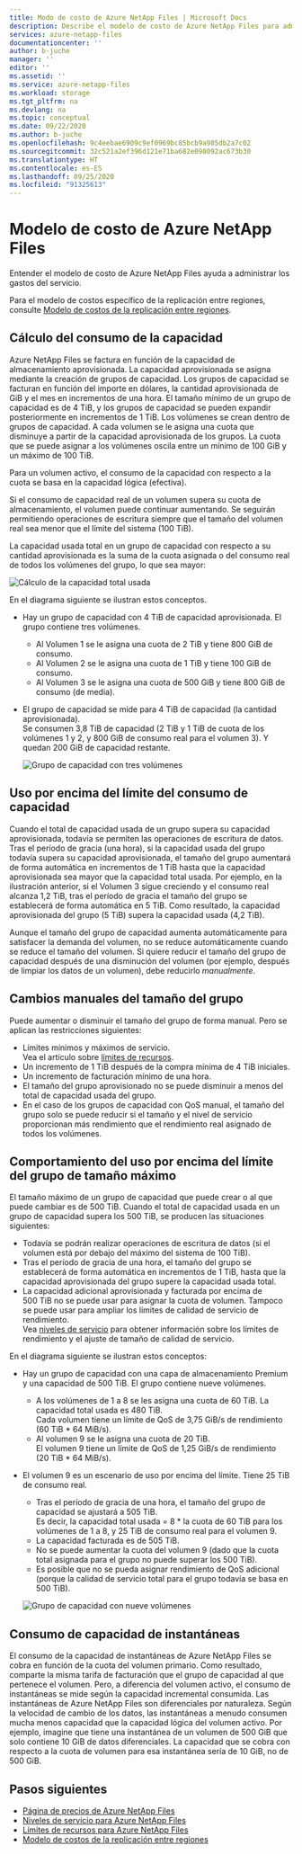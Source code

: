 ```yaml
---
title: Modo de costo de Azure NetApp Files | Microsoft Docs
description: Describe el modelo de costo de Azure NetApp Files para administrar los gastos del servicio.
services: azure-netapp-files
documentationcenter: ''
author: b-juche
manager: ''
editor: ''
ms.assetid: ''
ms.service: azure-netapp-files
ms.workload: storage
ms.tgt_pltfrm: na
ms.devlang: na
ms.topic: conceptual
ms.date: 09/22/2020
ms.author: b-juche
ms.openlocfilehash: 9c4eebae6909c9ef0969bc85bcb9a985db2a7c02
ms.sourcegitcommit: 32c521a2ef396d121e71ba682e098092ac673b30
ms.translationtype: HT
ms.contentlocale: es-ES
ms.lasthandoff: 09/25/2020
ms.locfileid: "91325613"
---
```

# <a name="cost-model-for-azure-netapp-files"></a>Modelo de costo de Azure NetApp Files 

Entender el modelo de costo de Azure NetApp Files ayuda a administrar los gastos del servicio. 

Para el modelo de costos específico de la replicación entre regiones, consulte [Modelo de costos de la replicación entre regiones](cross-region-replication-introduction.md#cost-model-for-cross-region-replication).

## <a name="calculation-of-capacity-consumption"></a>Cálculo del consumo de la capacidad

Azure NetApp Files se factura en función de la capacidad de almacenamiento aprovisionada.  La capacidad aprovisionada se asigna mediante la creación de grupos de capacidad.  Los grupos de capacidad se facturan en función del importe en dólares, la cantidad aprovisionada de GiB y el mes en incrementos de una hora. El tamaño mínimo de un grupo de capacidad es de 4 TiB, y los grupos de capacidad se pueden expandir posteriormente en incrementos de 1 TiB. Los volúmenes se crean dentro de grupos de capacidad.  A cada volumen se le asigna una cuota que disminuye a partir de la capacidad aprovisionada de los grupos. La cuota que se puede asignar a los volúmenes oscila entre un mínimo de 100 GiB y un máximo de 100 TiB.  

Para un volumen activo, el consumo de la capacidad con respecto a la cuota se basa en la capacidad lógica (efectiva).

Si el consumo de capacidad real de un volumen supera su cuota de almacenamiento, el volumen puede continuar aumentando. Se seguirán permitiendo operaciones de escritura siempre que el tamaño del volumen real sea menor que el límite del sistema (100 TiB).  

La capacidad usada total en un grupo de capacidad con respecto a su cantidad aprovisionada es la suma de la cuota asignada o del consumo real de todos los volúmenes del grupo, lo que sea mayor: 

   ![Cálculo de la capacidad total usada](../media/azure-netapp-files/azure-netapp-files-total-used-capacity.png)

En el diagrama siguiente se ilustran estos conceptos.  
* Hay un grupo de capacidad con 4 TiB de capacidad aprovisionada.  El grupo contiene tres volúmenes.  
    * Al Volumen 1 se le asigna una cuota de 2 TiB y tiene 800 GiB de consumo.  
    * Al Volumen 2 se le asigna una cuota de 1 TiB y tiene 100 GiB de consumo.  
    * Al Volumen 3 se le asigna una cuota de 500 GiB y tiene 800 GiB de consumo (de media).  
* El grupo de capacidad se mide para 4 TiB de capacidad (la cantidad aprovisionada).  
    Se consumen 3,8 TiB de capacidad (2 TiB y 1 TiB de cuota de los volúmenes 1 y 2, y 800 GiB de consumo real para el volumen 3). Y quedan 200 GiB de capacidad restante.

   ![Grupo de capacidad con tres volúmenes](../media/azure-netapp-files/azure-netapp-files-capacity-pool-with-three-vols.png)

## <a name="overage-in-capacity-consumption"></a>Uso por encima del límite del consumo de capacidad  

Cuando el total de capacidad usada de un grupo supera su capacidad aprovisionada, todavía se permiten las operaciones de escritura de datos.  Tras el período de gracia (una hora), si la capacidad usada del grupo todavía supera su capacidad aprovisionada, el tamaño del grupo aumentará de forma automática en incrementos de 1 TiB hasta que la capacidad aprovisionada sea mayor que la capacidad total usada.  Por ejemplo, en la ilustración anterior, si el Volumen 3 sigue creciendo y el consumo real alcanza 1,2 TiB, tras el período de gracia el tamaño del grupo se establecerá de forma automática en 5 TiB.  Como resultado, la capacidad aprovisionada del grupo (5 TiB) supera la capacidad usada (4,2 TiB).  

Aunque el tamaño del grupo de capacidad aumenta automáticamente para satisfacer la demanda del volumen, no se reduce automáticamente cuando se reduce el tamaño del volumen. Si quiere reducir el tamaño del grupo de capacidad después de una disminución del volumen (por ejemplo, después de limpiar los datos de un volumen), debe reducirlo _manualmente_.

## <a name="manual-changes-of-the-pool-size"></a>Cambios manuales del tamaño del grupo  

Puede aumentar o disminuir el tamaño del grupo de forma manual. Pero se aplican las restricciones siguientes:
* Límites mínimos y máximos de servicio.  
    Vea el artículo sobre [límites de recursos](azure-netapp-files-resource-limits.md).
* Un incremento de 1 TiB después de la compra mínima de 4 TiB iniciales.
* Un incremento de facturación mínimo de una hora.
* El tamaño del grupo aprovisionado no se puede disminuir a menos del total de capacidad usada del grupo.
* En el caso de los grupos de capacidad con QoS manual, el tamaño del grupo solo se puede reducir si el tamaño y el nivel de servicio proporcionan más rendimiento que el rendimiento real asignado de todos los volúmenes.

## <a name="behavior-of-maximum-size-pool-overage"></a>Comportamiento del uso por encima del límite del grupo de tamaño máximo   

El tamaño máximo de un grupo de capacidad que puede crear o al que puede cambiar es de 500 TiB.  Cuando el total de capacidad usada en un grupo de capacidad supera los 500 TiB, se producen las situaciones siguientes:
* Todavía se podrán realizar operaciones de escritura de datos (si el volumen está por debajo del máximo del sistema de 100 TiB).
* Tras el período de gracia de una hora, el tamaño del grupo se establecerá de forma automática en incrementos de 1 TiB, hasta que la capacidad aprovisionada del grupo supere la capacidad usada total.
* La capacidad adicional aprovisionada y facturada por encima de 500 TiB no se puede usar para asignar la cuota de volumen. Tampoco se puede usar para ampliar los límites de calidad de servicio de rendimiento.  
    Vea [niveles de servicio](azure-netapp-files-service-levels.md) para obtener información sobre los límites de rendimiento y el ajuste de tamaño de calidad de servicio.

En el diagrama siguiente se ilustran estos conceptos:
* Hay un grupo de capacidad con una capa de almacenamiento Premium y una capacidad de 500 TiB. El grupo contiene nueve volúmenes.
    * A los volúmenes de 1 a 8 se les asigna una cuota de 60 TiB.  La capacidad total usada es 480 TiB.  
        Cada volumen tiene un límite de QoS de 3,75 GiB/s de rendimiento (60 TiB * 64 MiB/s).  
    * Al volumen 9 se le asigna una cuota de 20 TiB.  
        El volumen 9 tiene un límite de QoS de 1,25 GiB/s de rendimiento (20 TiB * 64 MiB/s).
* El volumen 9 es un escenario de uso por encima del límite. Tiene 25 TiB de consumo real.  
    * Tras el período de gracia de una hora, el tamaño del grupo de capacidad se ajustará a 505 TiB.  
        Es decir, la capacidad total usada = 8 * la cuota de 60 TiB para los volúmenes de 1 a 8, y 25 TiB de consumo real para el volumen 9.
    * La capacidad facturada es de 505 TiB.
    * No se puede aumentar la cuota del volumen 9 (dado que la cuota total asignada para el grupo no puede superar los 500 TiB).
    * Es posible que no se pueda asignar rendimiento de QoS adicional (porque la calidad de servicio total para el grupo todavía se basa en 500 TiB).

   ![Grupo de capacidad con nueve volúmenes](../media/azure-netapp-files/azure-netapp-files-capacity-pool-with-nine-vols.png)

## <a name="capacity-consumption-of-snapshots"></a>Consumo de capacidad de instantáneas 

El consumo de la capacidad de instantáneas de Azure NetApp Files se cobra en función de la cuota del volumen primario.  Como resultado, comparte la misma tarifa de facturación que el grupo de capacidad al que pertenece el volumen.  Pero, a diferencia del volumen activo, el consumo de instantáneas se mide según la capacidad incremental consumida.  Las instantáneas de Azure NetApp Files son diferenciales por naturaleza. Según la velocidad de cambio de los datos, las instantáneas a menudo consumen mucha menos capacidad que la capacidad lógica del volumen activo. Por ejemplo, imagine que tiene una instantánea de un volumen de 500 GiB que solo contiene 10 GiB de datos diferenciales. La capacidad que se cobra con respecto a la cuota de volumen para esa instantánea sería de 10 GiB, no de 500 GiB. 

## <a name="next-steps"></a>Pasos siguientes

* [Página de precios de Azure NetApp Files](https://azure.microsoft.com/pricing/details/storage/netapp/)
* [Niveles de servicio para Azure NetApp Files](azure-netapp-files-service-levels.md)
* [Límites de recursos para Azure NetApp Files](azure-netapp-files-resource-limits.md)
* [Modelo de costos de la replicación entre regiones](cross-region-replication-introduction.md#cost-model-for-cross-region-replication)
